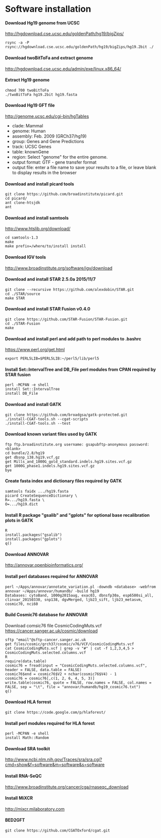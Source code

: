 # Software installation

#### Download Hg19 genome from UCSC
http://hgdownload.cse.ucsc.edu/goldenPath/hg19/bigZips/
```
rsync -a -P rsync://hgdownload.cse.ucsc.edu/goldenPath/hg19/bigZips/hg19.2bit ./
```

#### Download twoBitToFa and extract genome
http://hgdownload.cse.ucsc.edu/admin/exe/linux.x86_64/

#### Extract Hg19 genome
```
chmod 700 twoBitToFa
./twoBitToFa hg19.2bit hg19.fasta
```

#### Download Hg19 GFT file
http://genome.ucsc.edu/cgi-bin/hgTables

* clade: Mammal
* genome: Human
* assembly: Feb. 2009 (GRCh37/hg19)
* group: Genes and Gene Predictions
* track: UCSC Genes
* table: knownGene
* region: Select "genome" for the entire genome.
* output format: GTF - gene transfer format
* output file: enter a file name to save your results to a file, or leave blank to display results in the browser

#### Download and install picard tools
```
git clone https://github.com/broadinstitute/picard.git
cd picard/
ant clone-htsjdk
ant
```

#### Download and install  samtools
http://www.htslib.org/download/
```
cd samtools-1.3
make
make prefix=/where/to/install install
```

#### Download IGV tools
http://www.broadinstitute.org/software/igv/download

#### Download and install STAR 2.5.0a 2015/11/7
```
git clone --recursive https://github.com/alexdobin/STAR.git
cd ./STAR/source
make STAR
```

#### Download and install STAR Fusion v0.4.0
```
git clone https://github.com/STAR-Fusion/STAR-Fusion.git
cd ./STAR-Fusion
make
```

#### Download and install perl and add path to perl modules to .bashrc
https://www.perl.org/get.html
```
export PERL5LIB=$PERL5LIB:~/perl5/lib/perl5
```

#### Install Set::IntervalTree and DB_File perl modules from CPAN required by STAR fusion
```
perl -MCPAN -e shell
install Set::IntervalTree
install DB_File
```

#### Download and install GATK
```
git clone https://github.com/broadgsa/gatk-protected.git
./install-CGAT-tools.sh --cgat-scripts
./install-CGAT-tools.sh --test
```

#### Download known variant files used by GATK
```
ftp ftp.broadinstitute.org username: gsapubftp-anonymous password: <blank>
cd bundle/2.8/hg19
get dbsnp_138.hg19.vcf.gz
get Mills_and_1000G_gold_standard.indels.hg19.sites.vcf.gz
get 1000G_phase1.indels.hg19.sites.vcf.gz
bye
```

#### Create fasta index and dictionary files required by GATK
```
samtools faidx .../hg19.fasta
picard CreateSequenceDictionary \
R=.../hg19.fasta \
O=.../hg19.dict
```

#### Install R package "gsalib" and "gplots" for optional base recalibration plots in GATK
```
R
install.packages("gsalib")
install.packages("gplots")
q()
```

#### Download ANNOVAR
http://annovar.openbioinformatics.org/

#### Install perl databases required for ANNOVAR
```
perl ~/Apps/annovar/annotate_variation.pl -downdb <database> -webfrom annovar ~/Apps/annovar/humandb/ -build hg19
Databases: cytoBand, 1000g2015aug, exac03, dbnsfp30a, esp6500si_all, clinvar_20150330, snp138, dgvMerged, ljb23_sift, ljb23_metasvm, cosmic70, nci60
```

#### Build Cosmic76 database for ANNOVAR
Download comsic76 file CosmicCodingMuts.vcf
https://cancer.sanger.ac.uk/cosmic/download
```
sftp "email"@sftp-cancer.sanger.ac.uk
get files/cosmic/grch37/cosmic/v76/VCF/CosmicCodingMuts.vcf
cat CosmicCodingMuts.vcf | grep -v "#" | cut -f 1,2,3,4,5 > CosmicCodingMuts.selected.columns.vcf
R
require(data.table)
cosmic76 = fread(input = "CosmicCodingMuts.selected.columns.vcf", header = FALSE, data.table = FALSE)
cosmic76$end = cosmic76$V2 + nchar(cosmic76$V4) - 1
cosmic76 = cosmic76[,c(1, 2, 6, 4, 5, 3)]
write.table(cosmic76, quote = FALSE, row.names = FALSE, col.names = FALSE, sep = "\t", file = "annovar/humandb/hg19_cosmic76.txt")
q()
```

#### Download HLA forrest
```
git clone https://code.google.com/p/hlaforest/ 
```

#### Install perl modules required for HLA forest
```
perl -MCPAN -e shell
install Math::Random
```

#### Download SRA toolkit
http://www.ncbi.nlm.nih.gov/Traces/sra/sra.cgi?cmd=show&f=software&m=software&s=software

#### Install RNA-SeQC
http://www.broadinstitute.org/cancer/cga/rnaseqc_download

#### Install MiXCR
http://mixcr.milaboratory.com

#### BED2GFT
```
git clone https://github.com/CGATOxford/cgat.git
```


